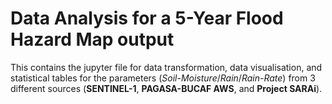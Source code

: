 # Data Analysis for a 5-Year Flood Hazard Map output

This contains the jupyter file for data transformation, data visualisation, and statistical tables for the parameters (_Soil-Moisture_/_Rain_/_Rain-Rate_) from 3 different sources (**SENTINEL-1**, **PAGASA-BUCAF AWS**, and **Project SARAi**).